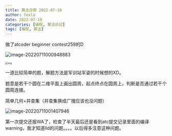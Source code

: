 ```yaml
---
title: 算法日寄 2022-07-10
author: fexla
date: 2022-07-10
categories: [编程, 算法日记]
tags: [编程, 算法]
---
```

做了atcoder beginner contest259的D

![image-20220711000948883](https://s2.loli.net/2022/07/11/2KHvsQykzNRSoWA.png)

<img src="https://img.atcoder.jp/abc259/7b850385b9d67dc150435ffc7818bd94.png" alt="img" style="zoom:50%;" />

一道比较简单的题，解题方法是军训站军姿的时候想的XD。

题意是若干个圆在二维平面上画出圆周，起点终点在圆周上，判断是否通过若干个圆周连接。

简单几何+并查集（并查集换成广搜应该也没问题）

![image-20220711001407946](https://s2.loli.net/2022/07/11/7FqtLbkaDO3EyHB.png)

第一次提交还报WA了，检查了半天最后还是看到atc提交记录里面的编译warning，我才知道lld的问题。。。。以后得多注意这种问题。